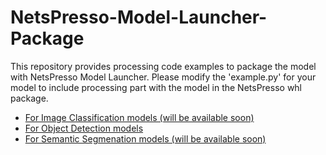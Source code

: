 # NetsPresso-Model-Launcher-Package

This repository provides processing code examples to package the model with NetsPresso Model Launcher.
Please modify the 'example.py' for your model to include processing part with the model in the NetsPresso whl package.

- [For Image Classification models (will be available soon)](https://github.com/Nota-NetsPresso/NetsPresso-Model-Launcher-Package/Processing%20code_image%20classification)
- [For Object Detection models](https://github.com/Nota-NetsPresso/NetsPresso-Model-Launcher-Package/Processing%20code_object%20detection)
- [For Semantic Segmenation models (will be available soon)](https://github.com/Nota-NetsPresso/NetsPresso-Model-Launcher-Package/Processing%20code_semantic%20segmentation)
